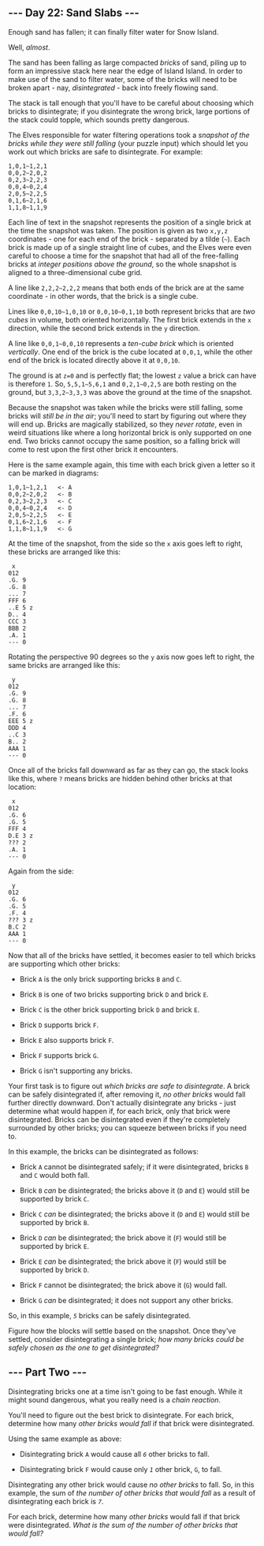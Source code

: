 ## --- Day 22: Sand Slabs --- ##

Enough sand has fallen; it can finally filter water for Snow Island.

Well, *almost*.

The sand has been falling as large compacted *bricks* of sand, piling
up to form an impressive stack here near the edge of Island Island. In
order to make use of the sand to filter water, some of the bricks will
need to be broken apart - nay, *disintegrated* - back into freely
flowing sand.

The stack is tall enough that you'll have to be careful about choosing
which bricks to disintegrate; if you disintegrate the wrong brick,
large portions of the stack could topple, which sounds pretty
dangerous.

The Elves responsible for water filtering operations took a *snapshot
of the bricks while they were still falling* (your puzzle input) which
should let you work out which bricks are safe to disintegrate. For
example:

    1,0,1~1,2,1
    0,0,2~2,0,2
    0,2,3~2,2,3
    0,0,4~0,2,4
    2,0,5~2,2,5
    0,1,6~2,1,6
    1,1,8~1,1,9

Each line of text in the snapshot represents the position of a single
brick at the time the snapshot was taken. The position is given as two
`x,y,z` coordinates - one for each end of the brick - separated by a
tilde (`~`). Each brick is made up of a single straight line of cubes,
and the Elves were even careful to choose a time for the snapshot that
had all of the free-falling bricks at *integer positions above the
ground*, so the whole snapshot is aligned to a three-dimensional cube
grid.

A line like `2,2,2~2,2,2` means that both ends of the brick are at the
same coordinate - in other words, that the brick is a single cube.

Lines like `0,0,10~1,0,10` or `0,0,10~0,1,10` both represent bricks
that are *two cubes* in volume, both oriented horizontally. The first
brick extends in the `x` direction, while the second brick extends in
the `y` direction.

A line like `0,0,1~0,0,10` represents a *ten-cube brick* which is
oriented *vertically*. One end of the brick is the cube located at `0,0,1`,
while the other end of the brick is located directly above it at `0,0,10`.

The ground is at `z=0` and is perfectly flat; the lowest `z` value a
brick can have is therefore `1`. So, `5,5,1~5,6,1` and `0,2,1~0,2,5`
are both resting on the ground, but `3,3,2~3,3,3` was above the ground
at the time of the snapshot.

Because the snapshot was taken while the bricks were still falling,
some bricks will *still be in the air*; you'll need to start by
figuring out where they will end up. Bricks are magically stabilized,
so they *never rotate*, even in weird situations like where a long
horizontal brick is only supported on one end. Two bricks cannot occupy
the same position, so a falling brick will come to rest upon the first
other brick it encounters.

Here is the same example again, this time with each brick given a
letter so it can be marked in diagrams:

    1,0,1~1,2,1   <- A
    0,0,2~2,0,2   <- B
    0,2,3~2,2,3   <- C
    0,0,4~0,2,4   <- D
    2,0,5~2,2,5   <- E
    0,1,6~2,1,6   <- F
    1,1,8~1,1,9   <- G

At the time of the snapshot, from the side so the `x` axis goes left to
right, these bricks are arranged like this:

     x
    012
    .G. 9
    .G. 8
    ... 7
    FFF 6
    ..E 5 z
    D.. 4
    CCC 3
    BBB 2
    .A. 1
    --- 0

Rotating the perspective 90 degrees so the `y` axis now goes left to
right, the same bricks are arranged like this:

     y
    012
    .G. 9
    .G. 8
    ... 7
    .F. 6
    EEE 5 z
    DDD 4
    ..C 3
    B.. 2
    AAA 1
    --- 0

Once all of the bricks fall downward as far as they can go, the stack
looks like this, where `?` means bricks are hidden behind other bricks
at that location:

     x
    012
    .G. 6
    .G. 5
    FFF 4
    D.E 3 z
    ??? 2
    .A. 1
    --- 0

Again from the side:

     y
    012
    .G. 6
    .G. 5
    .F. 4
    ??? 3 z
    B.C 2
    AAA 1
    --- 0

Now that all of the bricks have settled, it becomes easier to tell
which bricks are supporting which other bricks:

  * Brick `A` is the only brick supporting bricks `B` and `C`.

  * Brick `B` is one of two bricks supporting brick `D` and brick `E`.

  * Brick `C` is the other brick supporting brick `D` and brick `E`.

  * Brick `D` supports brick `F`.

  * Brick `E` also supports brick `F`.

  * Brick `F` supports brick `G`.

  * Brick `G` isn't supporting any bricks.

Your first task is to figure out *which bricks are safe to disintegrate*.
A brick can be safely disintegrated if, after removing it, *no other
bricks* would fall further directly downward. Don't actually
disintegrate any bricks - just determine what would happen if, for each
brick, only that brick were disintegrated. Bricks can be disintegrated
even if they're completely surrounded by other bricks; you can squeeze
between bricks if you need to.

In this example, the bricks can be disintegrated as follows:

  * Brick `A` cannot be disintegrated safely; if it were disintegrated,
    bricks `B` and `C` would both fall.

  * Brick `B` *can* be disintegrated; the bricks above it (`D` and `E`)
    would still be supported by brick `C`.

  * Brick `C` *can* be disintegrated; the bricks above it (`D` and `E`)
    would still be supported by brick `B`.

  * Brick `D` *can* be disintegrated; the brick above it (`F`) would
    still be supported by brick `E`.

  * Brick `E` *can* be disintegrated; the brick above it (`F`) would
    still be supported by brick `D`.

  * Brick `F` cannot be disintegrated; the brick above it (`G`) would
    fall.

  * Brick `G` *can* be disintegrated; it does not support any other
    bricks.

So, in this example, *`5`* bricks can be safely disintegrated.

Figure how the blocks will settle based on the snapshot. Once they've
settled, consider disintegrating a single brick; *how many bricks could
be safely chosen as the one to get disintegrated?*

## --- Part Two --- ##

Disintegrating bricks one at a time isn't going to be fast enough.
While it might sound dangerous, what you really need is a *chain
reaction*.

You'll need to figure out the best brick to disintegrate. For each
brick, determine how many *other bricks would fall* if that brick were
disintegrated.

Using the same example as above:

  * Disintegrating brick `A` would cause all *`6`* other bricks to
    fall.

  * Disintegrating brick `F` would cause only *`1`* other brick, `G`,
    to fall.

Disintegrating any other brick would cause *no other bricks* to fall.
So, in this example, the sum of *the number of other bricks that would
fall* as a result of disintegrating each brick is *`7`*.

For each brick, determine how many *other bricks* would fall if that
brick were disintegrated. *What is the sum of the number of other
bricks that would fall?*

